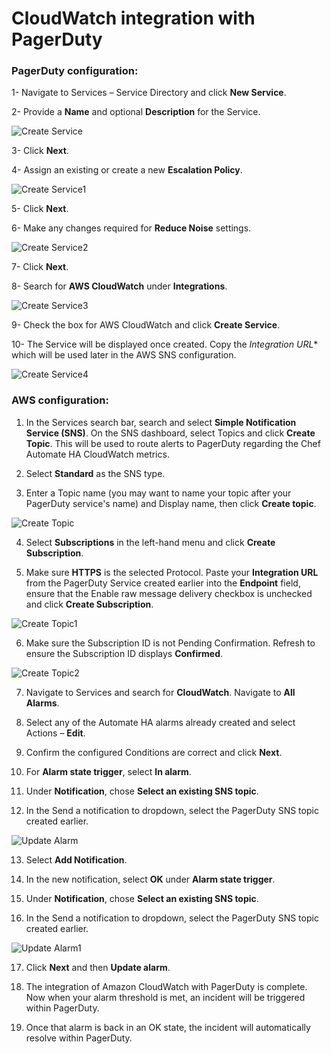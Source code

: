 # CloudWatch integration with PagerDuty
### PagerDuty configuration:
1-	Navigate to Services – Service Directory and click **New Service**.

2-	Provide a **Name** and optional **Description** for the Service.

![Create Service](./images/createservice.png)

3-	Click **Next**.

4-	Assign an existing or create a new **Escalation Policy**.

![Create Service1](./images/createservice1.png)

5-	Click **Next**.

6-	Make any changes required for **Reduce Noise** settings.

![Create Service2](./images/createservice2.png)

7-	Click **Next**.

8-	Search for **AWS CloudWatch** under **Integrations**.

![Create Service3](./images/createservice3.png)

9-	Check the box for AWS CloudWatch and click **Create Service**.

10-	The Service will be displayed once created.  Copy the *Integration URL** which will be used later in the AWS SNS configuration.

![Create Service4](./images/createservice4.png)

### AWS configuration:
1.	In the Services search bar, search and select **Simple Notification Service (SNS)**. On the SNS dashboard, select Topics and click **Create Topic**. This will be used to route alerts to PagerDuty regarding the Chef Automate HA CloudWatch metrics.

2.	Select **Standard** as the SNS type.

3.	Enter a Topic name (you may want to name your topic after your PagerDuty service's name) and Display name, then click **Create topic**.

![Create Topic](./images/createTopic.png)

4.	Select **Subscriptions** in the left-hand menu and click **Create Subscription**.

5.	Make sure **HTTPS** is the selected Protocol. Paste your **Integration URL** from the PagerDuty Service created earlier into the **Endpoint** field, ensure that the Enable raw message delivery checkbox is unchecked and click **Create Subscription**.

![Create Topic1](./images/createTopic1.png)

6.	Make sure the Subscription ID is not Pending Confirmation. Refresh to ensure the Subscription ID displays **Confirmed**.

![Create Topic2](./images/createTopic2.png)

7.	Navigate to Services and search for **CloudWatch**. Navigate to **All Alarms**.

8.	Select any of the Automate HA alarms already created and select Actions – **Edit**. 

9.	Confirm the configured Conditions are correct and click **Next**.

10.	For **Alarm state trigger**, select **In alarm**.

11.	Under **Notification**, chose **Select an existing SNS topic**.

12.	In the Send a notification to dropdown, select the PagerDuty SNS topic created earlier.

![Update Alarm](./images/UpdateAlarm.png)

13.	Select **Add Notification**.

14.	In the new notification, select **OK** under **Alarm state trigger**.

15.	Under **Notification**, chose **Select an existing SNS topic**.

16.	In the Send a notification to dropdown, select the PagerDuty SNS topic created earlier.

![Update Alarm1](./images/UpdateAlarm1.png)

17.	Click **Next** and then **Update alarm**.

18.	The integration of Amazon CloudWatch with PagerDuty is complete. Now when your alarm threshold is met, an incident will be triggered within PagerDuty.

19.	Once that alarm is back in an OK state, the incident will automatically resolve within PagerDuty.

